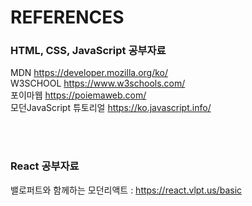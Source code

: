 # REFERENCES

### HTML, CSS, JavaScript 공부자료
MDN https://developer.mozilla.org/ko/ <br>
W3SCHOOL https://www.w3schools.com/ <br>
포이마웹 https://poiemaweb.com/ <br>
모던JavaScript 튜토리얼 https://ko.javascript.info/ 

<br/><br/>
### React 공부자료
밸로퍼트와 함께하는 모던리액트 : https://react.vlpt.us/basic<br/><br/>
